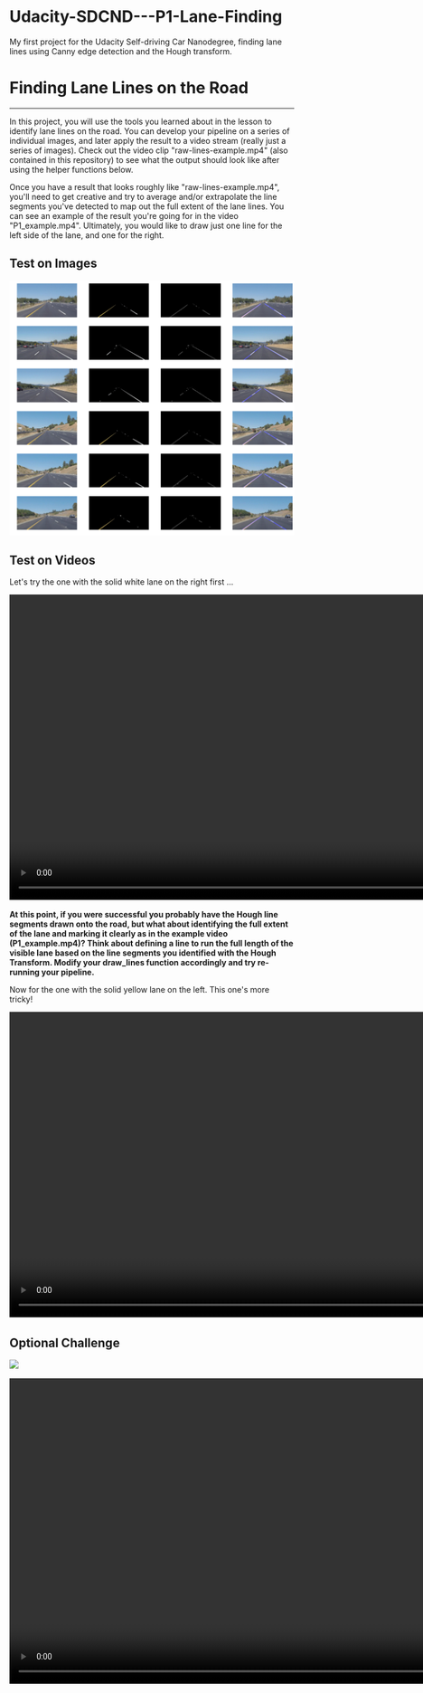 # Udacity-SDCND---P1-Lane-Finding
My first project for the Udacity Self-driving Car Nanodegree, finding lane lines using Canny edge detection and the Hough transform.

# **Finding Lane Lines on the Road** 
***
In this project, you will use the tools you learned about in the lesson to identify lane lines on the road.  You can develop your pipeline on a series of individual images, and later apply the result to a video stream (really just a series of images). Check out the video clip "raw-lines-example.mp4" (also contained in this repository) to see what the output should look like after using the helper functions below. 

Once you have a result that looks roughly like "raw-lines-example.mp4", you'll need to get creative and try to average and/or extrapolate the line segments you've detected to map out the full extent of the lane lines.  You can see an example of the result you're going for in the video "P1_example.mp4".  Ultimately, you would like to draw just one line for the left side of the lane, and one for the right.

## Test on Images

![png](output_14_1.png)

## Test on Videos



Let's try the one with the solid white lane on the right first ...


<video width="960" height="540" controls>
  <source src="white.mp4">
</video>




**At this point, if you were successful you probably have the Hough line segments drawn onto the road, but what about identifying the full extent of the lane and marking it clearly as in the example video (P1_example.mp4)?  Think about defining a line to run the full length of the visible lane based on the line segments you identified with the Hough Transform.  Modify your draw_lines function accordingly and try re-running your pipeline.**

Now for the one with the solid yellow lane on the left. This one's more tricky!


<video width="960" height="540" controls>
  <source src="yellow.mp4">
</video>


## Optional Challenge


[![](https://img.youtube.com/vi/Wb_AaCSJJAo/0.jpg)](https://youtu.be/Wb_AaCSJJAo)


<video width="960" height="540" controls>
  <source src="extra.mp4">
</video>




